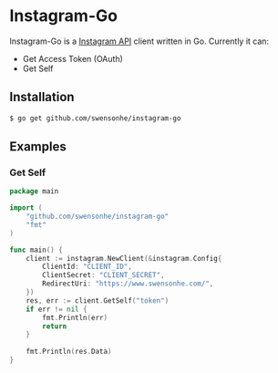 # Instagram-Go

Instagram-Go is a [Instagram API](https://www.instagram.com/developer/) client written in Go. Currently it can:

- Get Access Token (OAuth)
- Get Self

## Installation

```bash
$ go get github.com/swensonhe/instagram-go
```

## Examples

### Get Self

```go
package main

import (
    "github.com/swensonhe/instagram-go"
    "fmt"
)

func main() {
    client := instagram.NewClient(&instagram.Config{
    	ClientId: "CLIENT_ID",
        ClientSecret: "CLIENT_SECRET",
        RedirectUri: "https://www.swensonhe.com/",
    })
    res, err := client.GetSelf("token")
    if err != nil {
        fmt.Println(err)
        return
    }
    
    fmt.Println(res.Data)
}
```
